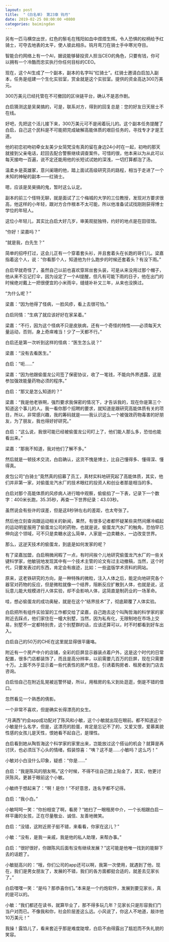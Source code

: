 ```yaml
---
layout: post
title:  "《白名单》 第23章 钩月"
date: 2019-02-25 08:00:00 +0800
categories: baimingdan
---
```

另有一匹马横空出世，红色的鬃毛在残阳如血中煜煜生辉。令人恐惧的权柄给予红骑士，可夺去地表的太平，使人彼此相杀。钩月弯刀在骑士手中寒光夺目。

智能合约网络上有一个AI，据说能够替投资人担当CEO的角色，只要有钱，你可以拥有一个冷酷而忠实执行你任何目标的CEO。

现在，这个AI生成了一个副本，副本的名字叫“红骑士”。红骑士邀请白启加入副本，任务是组建一个生化实验室，赏金就是这个实验室。提供的资金高达300万美元。

300万美元已经托管在不可撤回的区块链平台，确认不是恶作剧。

白启猜测这是吴昊搞的，可是，联系对方，得到的回复总是：您的好友日天居士不在线。

好吧，先把这个活儿接下来，300万美元可不是闹着玩儿的。这个副本任务提醒了白启，自己这个民科是不可能把完成破解高能体质的艰巨任务的，寻找专才才是王道。

他的初恋初吻初牵女友美少女简梵没有真的留在身边24小时在一起，初吻的那天就接到父亲电话，赶回去配合警察继续调查案件。可惜的很，他本来以为从此可以每天接吻一百遍，说不定还能用他的长短试试她的深浅，一切打算都泡了汤。

温柔乡是英雄冢，意兴阑珊的他，踏上面试高级研究员的路程，相当于走进了一个未知的神秘的副本——红骑士。

嗯，应该是吴昊搞的鬼，暂时这么认定。

副本的前三个怪特无聊，就是面试了三个梅城的大学的三位教授，发现对方要求很高，他这样的小年轻，跟对方合作根本不太可能，所以他准备试试找刚刚获得博士学位的年轻人。

这位小年轻儿，其实比白启大好几岁，审美观挺独特，约好的地点是在田径馆。

“你好！梁嘉吗？”

“就是我，白先生？”

简单的招呼打过，这会儿正有一个穿着套头衫，并且套着头在长跑的哥们儿。梁嘉指着这个人，说：“你看那个人，知道他为什么跑步的时候还套着头？有没下雨。”

白启早就奇怪了，虽然自己以前也喜欢穿屌丝套头装，可是从来没用过那个帽子，他从来不忘记打伞，因为设定了一个AI提醒，但凡有可能下雨的日子，他在出门的时候绝对戴上一把很便宜的小米雨伞，缝缝补补又三年，从来也没换过。

“为什么呢？”

梁嘉：“因为他得了怪病，一脸风疹，看上去很可怕。”

白启同情：“生病了就应该好好在家呆着。”

梁嘉：“不行，因为这个怪病不只是皮肤病，还有一个奇怪的特性——必须每天大量运动，否则，身上奇痒难当！少了一天都不行。”

白启还是第一次听到这样的怪病：“医生怎么说？”

梁嘉：“没有去看医生。”

白启：“呃……”

梁嘉：“因为他跟偷蛋龙公司签了保密协议，收了一笔钱，不能向外界透露，这是参加强效能量药物必须的程序。”

白启：“那又是怎么知道的？”

梁嘉：“我是他老铁啊，强烈要求我保密的情况下，才告诉我的，现在你是第三个知道这个事儿的人。我一看你那个招聘的要求，就知道是跟研究高能体质有关的项目，所以，非常感兴趣，我的筹码就是——我认识这么一个被强效药物毒害的好朋友，为了朋友，我也得好好研究。”

白启：“这么说，我很可能已经被偷蛋龙公司盯上了，他们能人那么多，恐怕也能看出来。”

梁嘉：“那我不知道，我对他们了解不多。”

然后就是一顿技术交流，白启确认，这货不愧是博士，比自己懂得多、懂得深、懂得真。

皮包公司“白骑士”竟然真的招募了员工，真材实料地研究起了高能体质，其实，他们并非第一家，对偷蛋龙汽水厂的技术眼红的投资人和创业者那是相当的多。

白启对那个高能体质的风疹病人进行暗中观察，偷偷掐了一下表，记录下一个数字：400米长跑，35.35秒，再查一下世界纪录：43.03秒。

虽然说会有些许的误差，但是这8秒钟左右的差距，也太夸张了。

然后他立刻查询跟运动相关的新闻，果然，有很多记者都怀疑某些突然间爆冷崛起的运动明星服用了偷蛋龙公司的药物，也就是说，偷蛋龙汽水厂的触角，恐怕早已伸向这个领域，可不只是卖糖水这么简单，人家是一边卖糖水，一边改变世界。

那么，这逆天技术的偷蛋龙，到底是如何发家的呢？

有了梁嘉加盟，白启稍微闲暇了一点，有时间挨个儿地研究偷蛋龙汽水厂的一些关键科学家，他敏锐地发现其中有一个技术主管的论文有过主动撤稿，当然，这个时代，只要发表过的东西，肯定会有痕迹，比如：一些盗版学术资料的网站。

原来，这老铁研究的方向，是一种特殊的微粒，注入人体之后，能定向地研究各个器官对药物的反应，但是微粒就像一个结界，阻断反应扩散到人体，也就是说，这玩意儿能大规模进行人体实验，却不会影响人体，这简直是制药业的一场革命。

哇，想必偷蛋龙的成功奥秘，就是在这个“结界技术”了，彻底颠覆了人体实验。

白启把所有组件实验室的工作都交给了梁嘉，自己跑去这个叫陶哲海的科学家的家附近去踩点，他们家住在一幢大别墅，当然，因为私有化，无限制地在市场上交易，别墅不一定都特别贵，这个别墅群的话，应该还算可以，时不时都看到好车出入。

白启自己的50万的CHE在这里就显得很平庸咯。

附近有一个房产中介的店铺，全彩的巨屏显示器装点着户外，这是这个时代的日常配置，很多门店都装饰了，而且是高分辨率，以前需要几百万的巨屏，现在只需要十万。上面不外乎显示着一些代表性的房产信息，引诱着购房者、租房者到门店去咨询。

白启怕自己在附近乱晃被巡警怀疑，所以，用租房的名义到处逛逛，倒是不错的借口。

忽然看见一个熟悉的倩影。

一个非常不喜欢，但是确实长得漂亮的女生。

“月满西”约会app成功配对了陈风和小敏，这个小敏就出现在眼前。都不知道这个小敏是什么名字，但是，这漂亮的脸蛋，肯定是忘记不了的，又爱又恨，爱慕美貌性感的女孩儿是天性，恨她看不起自己，是理性。

白启看到她从陶哲海这个科学家的家里出来，岂能放过这个搭讪的机会？就算是再讨厌，也必须压下心头的情绪，假装惊喜：“咦？这不是……小敏吗？这么巧！”

小敏对小白没什么印象，疑惑：“你是……”

白启：“我是陈风的朋友啊。”这个时候，不得不往自己脸上贴金了，其实，他更讨厌陈风，更甚于眼前这个小敏。

小敏终于想起来了：“啊！是你！”不好意思，连名字都不记得。

白启：“我小白。”

小敏呵呵一笑：“你扮相变了啊，看房？”她扫了一眼租房中介，一个长相跟白启一样平庸的女孩，正在尽量敬业、诚信、友善地微笑。

白启：“没错，这附近房子挺不错，来看看，你家在这儿？”

小敏：“没有，是我一亲戚，我是他的私人助理，来帮办事。”

白启：“很好很好，你跟陈风后面有没有继续发展？”这可能是他唯一找到的能聊下去的话题了。

小敏挺高兴的：“哦，你们公司的app还可以啊，我第一次使用，就遇到了他，现在，我们是男女朋友了，发展的不错，我们的各方面都挺合适的，就差去见家长了。”

白启嘿嘿一笑：“是吗？那恭喜你们。”本来是一个约炮软件，发展到要见家长，真的是可以的。

小敏：“我们都还在读书，就算毕业了，那不得多玩几年？见家长只是形容我们门当户对而已。不像我和你，社会阶层差这么远。小风说了，你这人不地道，敲诈他10万美元！”

我操！露馅儿了，看来套近乎那是难度陡增，白启不由得露出了尴尬而不失礼貌的笑容。